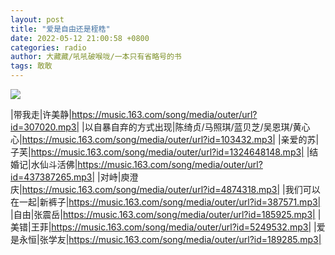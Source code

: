 ```yaml
---
layout: post
title: "爱是自由还是桎梏"
date: 2022-05-12 21:00:58 +0800
categories: radio
author: 大藏藏/吼吼破喉咙/一本只有省略号的书
tags: 敢敢
---
```

![]({{site.baseurl}}/images/cover_20220512.jpg)

|带我走|许美静|https://music.163.com/song/media/outer/url?id=307020.mp3|
|以自暴自弃的方式出现|陈绮贞/马照琪/蓝贝芝/吴恩琪/黄心心|https://music.163.com/song/media/outer/url?id=103432.mp3|
|亲爱的苏|子芙|https://music.163.com/song/media/outer/url?id=1324648148.mp3|
|结婚记|水仙斗活佛|https://music.163.com/song/media/outer/url?id=437387265.mp3|
|对峙|庾澄庆|https://music.163.com/song/media/outer/url?id=4874318.mp3|
|我们可以在一起|新裤子|https://music.163.com/song/media/outer/url?id=387571.mp3|
|自由|张震岳|https://music.163.com/song/media/outer/url?id=185925.mp3|
|美错|王菲|https://music.163.com/song/media/outer/url?id=5249532.mp3|
|爱是永恒|张学友|https://music.163.com/song/media/outer/url?id=189285.mp3|

